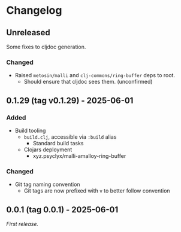 # Changelog

## Unreleased

Some fixes to cljdoc generation.

### Changed

- Raised `metosin/malli` and `clj-commons/ring-buffer` deps to root.
  - Should ensure that cljdoc sees them. (unconfirmed)

## 0.1.29 (tag v0.1.29) - 2025-06-01

### Added

- Build tooling
  - `build.clj`, accessible via `:build` alias
    - Standard build tasks
  - Clojars deployment
    - xyz.psyclyx/malli-amalloy-ring-buffer


### Changed

- Git tag naming convention
  - Git tags are now prefixed with `v` to better follow convention

## 0.0.1 (tag 0.0.1) - 2025-06-01

_First release._
